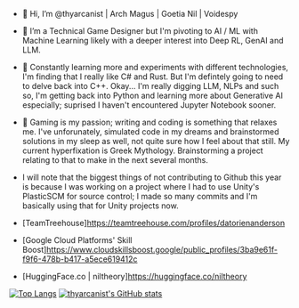 - 👋 Hi, I’m @thyarcanist | Arch Magus | Goetia Nil | Voidespy
- 👀 I’m a Technical Game Designer but I'm pivoting to AI / ML with Machine Learning likely with a deeper interest into Deep RL, GenAI and LLM.
- 🌱 Constantly learning more and experiments with different technologies, I'm finding that I really like C# and Rust. But I'm defintely going to need to delve back into C++. Okay... I'm really digging LLM, NLPs and such so, I'm getting back into Python and learning more about Generative AI especially; suprised I haven't encountered Jupyter Notebook sooner.
- 💞️ Gaming is my passion; writing and coding is something that relaxes me. I've unforunately, simulated code in my dreams and brainstormed solutions in my sleep as well, not quite sure how I feel about that still. My current hyperfixation is Greek Mythology. Brainstorming a project relating to that to make in the next several months.
- I will note that the biggest things of not contributing to Github this year is because I was working on a project where I had to use Unity's PlasticSCM for source control; I made so many commits and I'm basically using that for Unity projects now.


- [TeamTreehouse]https://teamtreehouse.com/profiles/datorienanderson
- [Google Cloud Platforms' Skill Boost]https://www.cloudskillsboost.google/public_profiles/3ba9e61f-f9f6-478b-b417-a5ece619412c
- [HuggingFace.co | niltheory]https://huggingface.co/niltheory


[![Top Langs](https://github-readme-stats.vercel.app/api/top-langs/?username=thyarcanist&langs_count=10&theme=midnight-purple&layout=compact)](https://github.com/thyarcanist/github-readme-stats) [![thyarcanist's GitHub stats](https://github-readme-stats.vercel.app/api?username=thyarcanist&count_private=true&show_icons=true&theme=midnight-purple)](https://github.com/thyarcanist/github-readme-stats)

<!---
thyarcanist/thyarcanist is a ✨ special ✨ repository because its `README.md` (this file) appears on your GitHub profile.
You can click the Preview link to take a look at your changes..
--->
